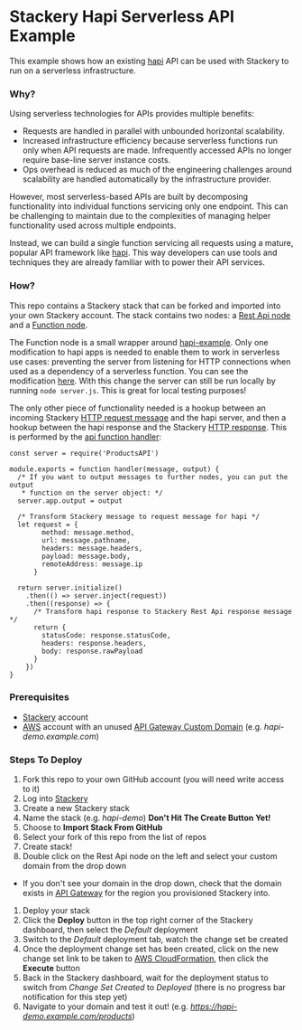# Stackery Hapi Serverless API Example

This example shows how an existing [hapi](https://hapijs.com/) API can be used with Stackery to run on a serverless infrastructure.

### Why?
Using serverless technologies for APIs provides multiple benefits:
* Requests are handled in parallel with unbounded horizontal scalability.
* Increased infrastructure efficiency because serverless functions run only when API requests are made. Infrequently accessed APIs no longer require base-line server instance costs.
* Ops overhead is reduced as much of the engineering challenges around scalability are handled automatically by the infrastructure provider.

However, most serverless-based APIs are built by decomposing functionality into individual functions servicing only one endpoint. This can be challenging to maintain due to the complexities of managing helper functionality used across multiple endpoints.

Instead, we can build a single function servicing all requests using a mature, popular API framework like [hapi](https://hapijs.com/). This way developers can use tools and techniques they are already familiar with to power their API services.

### How?
This repo contains a Stackery stack that can be forked and imported into your own Stackery account. The stack contains two nodes: a [Rest Api node](https://docs.stackery.io/nodes/RestApi/index.html) and a [Function node](https://docs.stackery.io/nodes/Function/index.html).

The Function node is a small wrapper around [hapi-example](https://github.com/stackery/hapi-example). Only one modification to hapi apps is needed to enable them to work in serverless use cases: preventing the server from listening for HTTP connections when used as a dependency of a serverless function. You can see the modification [here](https://github.com/stackery/hapi-example/commit/4566a27427d4c408dc1be83daaae033219090405). With this change the server can still be run locally by running `node server.js`. This is great for local testing purposes!

The only other piece of functionality needed is a hookup between an incoming Stackery [HTTP request message](https://docs.stackery.io/nodes/RestApi/index.html#output) and the hapi server, and then a hookup between the hapi response and the Stackery [HTTP response](https://docs.stackery.io/nodes/RestApi/index.html#expected-response). This is performed by the [api function handler](Stackery/functions/api/index.js):

```node
const server = require('ProductsAPI')

module.exports = function handler(message, output) {
  /* If you want to output messages to further nodes, you can put the output
   * function on the server object: */
  server.app.output = output

  /* Transform Stackery message to request message for hapi */
  let request = {
        method: message.method,
        url: message.pathname,
        headers: message.headers,
        payload: message.body,
        remoteAddress: message.ip
      }

  return server.initialize()
    .then(() => server.inject(request))
    .then((response) => {
      /* Transform hapi response to Stackery Rest Api response message */
      return {
        statusCode: response.statusCode,
        headers: response.headers,
        body: response.rawPayload
      }
    })
}
```

### Prerequisites
* [Stackery](https://stackery.io) account
* [AWS](https://aws.amazon.com) account with an unused [API Gateway Custom Domain](http://docs.aws.amazon.com/apigateway/latest/developerguide/how-to-custom-domains.html) (e.g. _hapi-demo.example.com_)

### Steps To Deploy
1. Fork this repo to your own GitHub account (you will need write access to it)
1. Log into [Stackery](https://app.stackery.io)
1. Create a new Stackery stack
  1. Name the stack (e.g. _hapi-demo_) **Don't Hit The Create Button Yet!**
  1. Choose to **Import Stack From GitHub**
  1. Select your fork of this repo from the list of repos
  1. Create stack!
1. Double click on the Rest Api node on the left and select your custom domain from the drop down
  * If you don't see your domain in the drop down, check that the domain exists in [API Gateway](https://us-west-2.console.aws.amazon.com/apigateway/home#/custom-domain-names) for the region you provisioned Stackery into.
1. Deploy your stack
  1. Click the **Deploy** button in the top right corner of the Stackery dashboard, then select the _Default_ deployment
  1. Switch to the _Default_ deployment tab, watch the change set be created
  1. Once the deployment change set has been created, click on the new change set link to be taken to [AWS CloudFormation](https://aws.amazon.com/cloudformation/), then click the **Execute** button
  1. Back in the Stackery dashboard, wait for the deployment status to switch from _Change Set Created_ to _Deployed_ (there is no progress bar notification for this step yet)
  1. Navigate to your domain and test it out! (e.g. _https://hapi-demo.example.com/products_)
